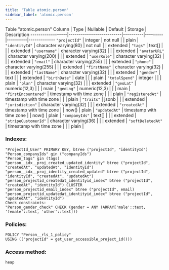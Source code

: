 ```yaml
---
title: 'Table atomic.person'
sidebar_label: 'atomic.person'
---
```

Table "atomic.person"
Column      |           Type           | Nullable | Default | Storage  | Description 
------------------|--------------------------|----------|---------|----------|-------------
`"projectId"`        | integer                  | not null |         | plain    | 
`"identityId"`       | character varying(80)    | not null |         | extended | 
`"tags"`             | text[]                   |          |         | extended | 
`"username"`         | character varying(32)    |          |         | extended | 
`"avatarURL"`        | character varying(200)   |          |         | extended | 
`"userRole"`         | character varying(32)    |          |         | extended | 
`"email"`            | character varying(255)   |          |         | extended | 
`"phone"`            | character varying(255)   |          |         | extended | 
`"firstName"`        | character varying(32)    |          |         | extended | 
`"lastName"`         | character varying(32)    |          |         | extended | 
`"gender"`           | text                     |          |         | extended | 
`"birthDate"`        | date                     |          |         | plain    | 
`"totalSpend"`       | integer                  |          |         | plain    | 
`"plan"`             | character varying(32)    |          |         | extended | 
`"geoLat"`           | numeric(12,3)            |          |         | main     | 
`"geoLng"`           | numeric(12,3)            |          |         | main     | 
`"firstEncountered"` | timestamp with time zone |          |         | plain    | 
`"registeredAt"`     | timestamp with time zone |          |         | plain    | 
`"traits"`           | jsonb                    |          |         | extended | 
`"jurisdiction"`     | character varying(32)    |          |         | extended | 
`"createdAt"`        | timestamp with time zone |          | now()   | plain    | 
`"updatedAt"`        | timestamp with time zone |          | now()   | plain    | 
`"companyIds"`       | text[]                   |          |         | extended | 
`"stripeCustomerId"` | character varying(36)    |          |         | extended | 
`"softDeletedAt"`    | timestamp with time zone |          |         | plain    | 
### Indexes:
```
"ProjectId_User" PRIMARY KEY, btree ("projectId", "identityId")
"Person_companyIds" gin ("companyIds")
"Person_tags" gin (tags)
"person__idx__proj_created_updated_identity" btree ("projectId", "createdAt", "updatedAt", "identityId")
"person__idx__proj_identity_created_updated" btree ("projectId", "identityId", "createdAt", "updatedAt")
"person_projectid_createdat_identityid_index" btree ("projectId", "createdAt", "identityId") CLUSTER
"person_projectid_email_index" btree ("projectId", email)
"person_projectid_updatedat_identityid_index" btree ("projectId", "updatedAt", "identityId")
Check constraints:
"Person_gender_check" CHECK (gender = ANY (ARRAY['male'::text, 'female'::text, 'other'::text]))
```
### Policies:
```
POLICY "Person__rls_1_policy"
USING (("projectId" = get_user_accessible_project_id()))
```
### Access method:
```
heap
```